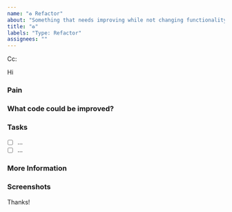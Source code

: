 ```yaml
---
name: "♻️ Refactor"
about: "Something that needs improving while not changing functionality"
title: "♻️"
labels: "Type: Refactor"
assignees: ""
---
```


<!-- These comments automatically delete -->
<!-- **Tip:** Delete parts that are not relevant -->
<!-- Next to Cc:, @ mention users who should be in the loop -->

Cc:

<!-- add intended user next to **Hi** -->

Hi

### Pain

<!-- Explain the pain you are experiencing -->

### What code could be improved?

<!-- Add a link to the area/file that needs refactoring -->

### Tasks

<!--Add GitHub tasks-->

- [ ] ...
- [ ] ...

### More Information

<!-- Add any other context here. -->

### Screenshots

<!-- If applicable, add screenshots to help explain your problem. -->

Thanks!
